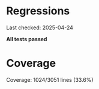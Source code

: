 # Regressions

Last checked: 2025-04-24

**All tests passed**
# Coverage

Coverage: 1024/3051 lines (33.6%)

